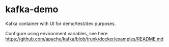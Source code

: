 # kafka-demo
Kafka container with UI for demo/test/dev purposes. 

Configure using environment variables, see here https://github.com/apache/kafka/blob/trunk/docker/examples/README.md
